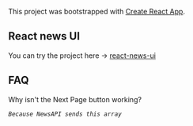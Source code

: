 This project was bootstrapped with [Create React App](https://github.com/facebook/create-react-app).

## React news UI

You can try the project here -> [react-news-ui](https://react-news-ui.herokuapp.com/)

## FAQ

Why isn't the Next Page button working?

_`Because NewsAPI sends this array`_